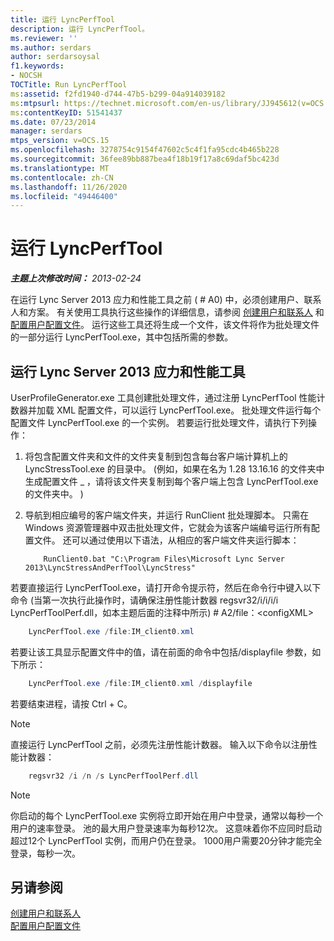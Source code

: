 ```yaml
---
title: 运行 LyncPerfTool
description: 运行 LyncPerfTool。
ms.reviewer: ''
ms.author: serdars
author: serdarsoysal
f1.keywords:
- NOCSH
TOCTitle: Run LyncPerfTool
ms:assetid: f2fd1940-d744-47b5-b299-04a914039182
ms:mtpsurl: https://technet.microsoft.com/en-us/library/JJ945612(v=OCS.15)
ms:contentKeyID: 51541437
ms.date: 07/23/2014
manager: serdars
mtps_version: v=OCS.15
ms.openlocfilehash: 3278754c9154f47602c5c4f1fa95cdc4b465b228
ms.sourcegitcommit: 36fee89bb887bea4f18b19f17a8c69daf5bc423d
ms.translationtype: MT
ms.contentlocale: zh-CN
ms.lasthandoff: 11/26/2020
ms.locfileid: "49446400"
---
```

# <a name="run-lyncperftool"></a>运行 LyncPerfTool

<div data-xmlns="http://www.w3.org/1999/xhtml">

<div class="topic" data-xmlns="http://www.w3.org/1999/xhtml" data-msxsl="urn:schemas-microsoft-com:xslt" data-cs="https://msdn.microsoft.com/">

<div data-asp="https://msdn2.microsoft.com/asp">



</div>

<div id="mainSection">

<div id="mainBody">

<span> </span>

_**主题上次修改时间：** 2013-02-24_

在运行 Lync Server 2013 应力和性能工具之前 ( # A0) 中，必须创建用户、联系人和方案。 有关使用工具执行这些操作的详细信息，请参阅 [创建用户和联系人](create-users-and-contacts.md) 和 [配置用户配置文件](configure-user-profile.md)。 运行这些工具还将生成一个文件，该文件将作为批处理文件的一部分运行 LyncPerfTool.exe，其中包括所需的参数。

<div>

## <a name="running-the-lync-server-2013-stress-and-performance-tool"></a>运行 Lync Server 2013 应力和性能工具

UserProfileGenerator.exe 工具创建批处理文件，通过注册 LyncPerfTool 性能计数器并加载 XML 配置文件，可以运行 LyncPerfTool.exe。 批处理文件运行每个配置文件 LyncPerfTool.exe 的一个实例。 若要运行批处理文件，请执行下列操作：

1.  将包含配置文件夹和文件的文件夹复制到包含每台客户端计算机上的 LyncStressTool.exe 的目录中。  (例如，如果在名为 1.28 13.16.16 的文件夹中生成配置文件 \_ ，请将该文件夹复制到每个客户端上包含 LyncPerfTool.exe 的文件夹中。 ) 

2.  导航到相应编号的客户端文件夹，并运行 RunClient 批处理脚本。 只需在 Windows 资源管理器中双击批处理文件，它就会为该客户端编号运行所有配置文件。 还可以通过使用以下语法，从相应的客户端文件夹运行脚本：

    ```Batch
        RunClient0.bat "C:\Program Files\Microsoft Lync Server 2013\LyncStressAndPerfTool\LyncStress" 
    ```
若要直接运行 LyncPerfTool.exe，请打开命令提示符，然后在命令行中键入以下命令 (当第一次执行此操作时，请确保注册性能计数器 regsvr32/i/i/i/i LyncPerfToolPerf.dll，如本主题后面的注释中所示) # A2/file：\<configXML\>
```Powershell
    LyncPerfTool.exe /file:IM_client0.xml
```
若要让该工具显示配置文件中的值，请在前面的命令中包括/displayfile 参数，如下所示：
```Powershell
    LyncPerfTool.exe /file:IM_client0.xml /displayfile
```
若要结束进程，请按 Ctrl + C。

<div>


> [!NOTE]  
> 直接运行 LyncPerfTool 之前，必须先注册性能计数器。 输入以下命令以注册性能计数器：



</div>

```Powershell
    regsvr32 /i /n /s LyncPerfToolPerf.dll
```
<div>


> [!NOTE]  
> 你启动的每个 LyncPerfTool.exe 实例将立即开始在用户中登录，通常以每秒一个用户的速率登录。 池的最大用户登录速率为每秒12次。 这意味着你不应同时启动超过12个 LyncPerfTool 实例，而用户仍在登录。 1000用户需要20分钟才能完全登录，每秒一次。



</div>

</div>

<div>

## <a name="see-also"></a>另请参阅


[创建用户和联系人](create-users-and-contacts.md)  
[配置用户配置文件](configure-user-profile.md)  
  

</div>

</div>

<span> </span>

</div>

</div>

</div>

